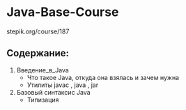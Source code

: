 # Java-Base-Course
stepik.org/course/187

## Содержание:
1. Введение_в_Java
    + Что такое Java, откуда она взялась и зачем нужна
    + Утилиты javac , java , jar
2. Базовый синтаксис Java
    + Типизация
